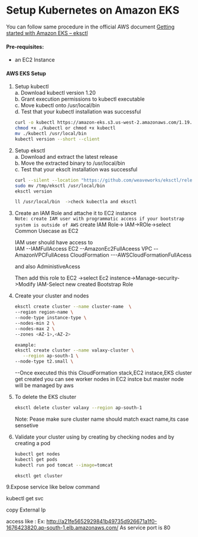 # Setup Kubernetes on Amazon EKS

You can follow same procedure in the official  AWS document [Getting started with Amazon EKS – eksctl](https://docs.aws.amazon.com/eks/latest/userguide/getting-started-eksctl.html)   

#### Pre-requisites: 
  - an EC2 Instance 

#### AWS EKS Setup 
1. Setup kubectl   
   a. Download kubectl version 1.20  
   b. Grant execution permissions to kubectl executable   
   c. Move kubectl onto /usr/local/bin   
   d. Test that your kubectl installation was successful    
   ```sh 
   curl -o kubectl https://amazon-eks.s3.us-west-2.amazonaws.com/1.19.6/2021-01-05/bin/linux/amd64/kubectl
   chmod +x ./kubectl or chmod +x kubectl
   mv ./kubectl /usr/local/bin 
   kubectl version --short --client
   ```
2. Setup eksctl   
   a. Download and extract the latest release   
   b. Move the extracted binary to /usr/local/bin   
   c. Test that your eksclt installation was successful   
   ```sh
   curl --silent --location "https://github.com/weaveworks/eksctl/releases/latest/download/eksctl_$(uname -s)_amd64.tar.gz" | tar xz -C /tmp
   sudo mv /tmp/eksctl /usr/local/bin
   eksctl version

   ll /usr/local/bin  ->check kubectla and eksctl
   ```
  
3. Create an IAM Role and attache it to EC2 instance    
   `Note: create IAM user with programmatic access if your bootstrap system is outside of AWS`
   create IAM Role-> IAM->ROle->select Common Usecase as EC2
     
   IAM user should have access to   
   IAM   --IAMFullAccess
   EC2   --AmazonEc2FullAceess
   VPC    --AmazonVPCFullAcess
   CloudFormation  ---AWSCloudFormationFullAcess

   and also AdministiveAcess

   Then add this role to EC2 ->select Ec2 instence->Manage-security->Modify IAM-Select new created Bootstrap Role

5. Create your cluster and nodes 
   ```sh
   eksctl create cluster --name cluster-name  \
   --region region-name \
   --node-type instance-type \
   --nodes-min 2 \
   --nodes-max 2 \ 
   --zones <AZ-1>,<AZ-2>
   
   example:
   eksctl create cluster --name valaxy-cluster \
      --region ap-south-1 \
   --node-type t2.small \
    ```

   --Once executed this this CloudFormation stack,EC2 instace,EKS cluster get created
   you can see worker nodes in EC2 instce but master node will be managed by aws

7. To delete the EKS clsuter 
   ```sh 
   eksctl delete cluster valaxy --region ap-south-1
   ```
   Note:  Pease make sure cluster name should match exact name,its case sensetive
8. Validate your cluster using by creating by checking nodes and by creating a pod 
   ```sh 
   kubectl get nodes
   kubectl get pods
   kubectl run pod tomcat --image=tomcat

   eksctl get cluster
   ```

9.Expose service like below command

 kubectl get svc

  copy External Ip

  access like 
         <extennal-service-IP>:<service-port>
 Ex:  http://a21fe5652929841b49735d926671a1f0-1676423820.ap-south-1.elb.amazonaws.com/
  As service port is 80
  

